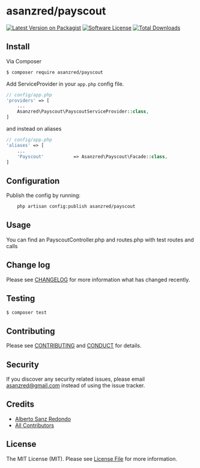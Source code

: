 # asanzred/payscout

[![Latest Version on Packagist][ico-version]][link-packagist]
[![Software License][ico-license]](LICENSE.md)
[![Total Downloads][ico-downloads]][link-downloads]

## Install

Via Composer

``` bash
$ composer require asanzred/payscout
```

Add ServiceProvider in your `app.php` config file.

```php
// config/app.php
'providers' => [
    ...
    Asanzred\Payscout\PayscoutServiceProvider::class,
]
```

and instead on aliases

```php
// config/app.php
'aliases' => [
    ...
    'Payscout'           => Asanzred\Payscout\Facade::class,
]
```

## Configuration

Publish the config by running:

``` bash
    php artisan config:publish asanzred/payscout
```

## Usage

You can find an PayscoutController.php and routes.php with test routes and calls


## Change log

Please see [CHANGELOG](CHANGELOG.md) for more information what has changed recently.

## Testing

``` bash
$ composer test
```

## Contributing

Please see [CONTRIBUTING](CONTRIBUTING.md) and [CONDUCT](CONDUCT.md) for details.

## Security

If you discover any security related issues, please email asanzred@gmail.com instead of using the issue tracker.

## Credits

- [Alberto Sanz Redondo][link-author]
- [All Contributors][link-contributors]

## License

The MIT License (MIT). Please see [License File](LICENSE.md) for more information.

[ico-version]: https://img.shields.io/packagist/v/asanzred/payscout.svg?style=flat-square
[ico-license]: https://img.shields.io/badge/license-MIT-brightgreen.svg?style=flat-square
[ico-downloads]: https://img.shields.io/packagist/dt/asanzred/payscout.svg?style=flat-square

[link-packagist]: https://packagist.org/packages/asanzred/payscout
[link-downloads]: https://packagist.org/packages/asanzred/payscout
[link-author]: https://github.com/asanzred
[link-contributors]: ../../contributors

